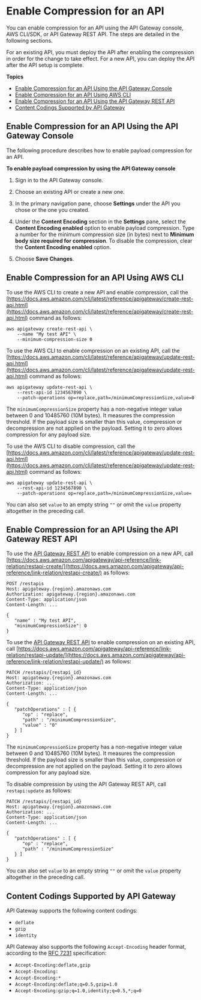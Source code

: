 # Enable Compression for an API<a name="api-gateway-enable-compression"></a>

You can enable compression for an API using the API Gateway console, AWS CLI/SDK, or API Gateway REST API\. The steps are detailed in the following sections\. 

For an existing API, you must deploy the API after enabling the compression in order for the change to take effect\. For a new API, you can deploy the API after the API setup is complete\.

**Topics**
+ [Enable Compression for an API Using the API Gateway Console](#api-gateway-enable-compression-console)
+ [Enable Compression for an API Using AWS CLI](#api-gateway-enable-compression-cli)
+ [Enable Compression for an API Using the API Gateway REST API](#api-gateway-enable-compression-api)
+ [Content Codings Supported by API Gateway](#api-gateway-supported-content-encodings)

## Enable Compression for an API Using the API Gateway Console<a name="api-gateway-enable-compression-console"></a>

The following procedure describes how to enable payload compression for an API\. 

**To enable payload compression by using the API Gateway console**

1. Sign in to the API Gateway console\.

1. Choose an existing API or create a new one\.

1. In the primary navigation pane, choose **Settings** under the API you chose or the one you created\.

1. Under the **Content Encoding** section in the **Settings** pane, select the **Content Encoding enabled** option to enable payload compression\. Type a number for the minimum compression size \(in bytes\) next to **Minimum body size required for compression**\. To disable the compression, clear the **Content Encoding enabled** option\.

1. Choose **Save Changes**\.

## Enable Compression for an API Using AWS CLI<a name="api-gateway-enable-compression-cli"></a>

To use the AWS CLI to create a new API and enable compression, call the [https://docs.aws.amazon.com/cli/latest/reference/apigateway/create-rest-api.html](https://docs.aws.amazon.com/cli/latest/reference/apigateway/create-rest-api.html) command as follows:

```
aws apigateway create-rest-api \
    --name "My test API" \
    --minimum-compression-size 0
```

To use the AWS CLI to enable compression on an existing API, call the [https://docs.aws.amazon.com/cli/latest/reference/apigateway/update-rest-api.html](https://docs.aws.amazon.com/cli/latest/reference/apigateway/update-rest-api.html) command as follows: 

```
aws apigateway update-rest-api \
    --rest-api-id 1234567890 \
    --patch-operations op=replace,path=/minimumCompressionSize,value=0
```

The `minimumCompressionSize` property has a non\-negative integer value between 0 and 10485760 \(10M bytes\)\. It measures the compression threshold\. If the payload size is smaller than this value, compression or decompression are not applied on the payload\. Setting it to zero allows compression for any payload size\.

To use the AWS CLI to disable compression, call the [https://docs.aws.amazon.com/cli/latest/reference/apigateway/update-rest-api.html](https://docs.aws.amazon.com/cli/latest/reference/apigateway/update-rest-api.html) command as follows: 

```
aws apigateway update-rest-api \
    --rest-api-id 1234567890 \
    --patch-operations op=replace,path=/minimumCompressionSize,value=
```

You can also set `value` to an empty string `""` or omit the `value` property altogether in the preceding call\.

## Enable Compression for an API Using the API Gateway REST API<a name="api-gateway-enable-compression-api"></a>

To use the [API Gateway REST API](https://docs.aws.amazon.com/apigateway/api-reference/) to enable compression on a new API, call [https://docs.aws.amazon.com/apigateway/api-reference/link-relation/restapi-create/](https://docs.aws.amazon.com/apigateway/api-reference/link-relation/restapi-create/) as follows:

```
POST /restapis
Host: apigateway.{region}.amazonaws.com 
Authorization: apigateway.{region}.amazonaws.com
Content-Type: application/json
Content-Length: ...

{
   "name" : "My test API",
   "minimumCompressionSize": 0
}
```

To use the [API Gateway REST API](https://docs.aws.amazon.com/apigateway/api-reference/) to enable compression on an existing API, call [https://docs.aws.amazon.com/apigateway/api-reference/link-relation/restapi-update/](https://docs.aws.amazon.com/apigateway/api-reference/link-relation/restapi-update/) as follows:

```
PATCH /restapis/{restapi_id}
Host: apigateway.{region}.amazonaws.com 
Authorization: ...
Content-Type: application/json
Content-Length: ...

{
   "patchOperations" : [ {
      "op" : "replace",    
      "path" : "/minimumCompressionSize",
      "value" : "0"
   } ]
}
```

The `minimumCompressionSize` property has a non\-negative integer value between 0 and 10485760 \(10M bytes\)\. It measures the compression threshold\. If the payload size is smaller than this value, compression or decompression are not applied on the payload\. Setting it to zero allows compression for any payload size\.

To disable compression by using the API Gateway REST API, call `restapi:update` as follows:

```
PATCH /restapis/{restapi_id}
Host: apigateway.{region}.amazonaws.com 
Authorization: ...
Content-Type: application/json
Content-Length: ...

{
   "patchOperations" : [ {
      "op" : "replace",    
      "path" : "/minimumCompressionSize"
   } ]
}
```

You can also set `value` to an empty string `""` or omit the `value` property altogether in the preceding call\.

## Content Codings Supported by API Gateway<a name="api-gateway-supported-content-encodings"></a>

API Gateway supports the following content codings:
+ `deflate`
+ `gzip`
+ `identity`

API Gateway also supports the following `Accept-Encoding` header format, according to the [RFC 7231](https://tools.ietf.org/html/rfc7231#section-5.3.4) specification:
+ `Accept-Encoding:deflate,gzip`
+ `Accept-Encoding:`
+ `Accept-Encoding:*`
+ `Accept-Encoding:deflate;q=0.5,gzip=1.0`
+ `Accept-Encoding:gzip;q=1.0,identity;q=0.5,*;q=0`